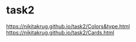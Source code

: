 # task2
https://nikitakrug.github.io/task2/Colors&type.html
https://nikitakrug.github.io/task2/Cards.html
